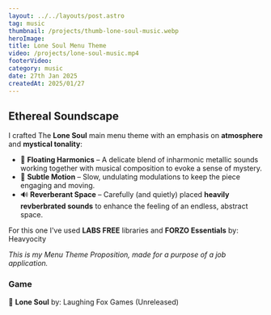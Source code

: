 ```yaml
---
layout: ../../layouts/post.astro
tag: music
thumbnail: /projects/thumb-lone-soul-music.webp
heroImage:
title: Lone Soul Menu Theme
video: /projects/lone-soul-music.mp4
footerVideo: 
category: music
date: 27th Jan 2025
createdAt: 2025/01/27
---
```


<h2>Ethereal Soundscape</h2>
 
<p>I crafted The <b>Lone Soul</b> main menu theme with an emphasis on <b>atmosphere</b> and <b>mystical tonality</b>:</p>
 
<ul> 
<li>🎵 <b>Floating Harmonics</b> – A delicate blend of inharmonic metallic sounds working together with musical composition to evoke a sense of mystery.</li>
<li>💫 <b>Subtle Motion</b> – Slow, undulating modulations to keep the piece engaging and moving.</li>
<li>🔊 <b>Reverberant Space</b> – Carefully (and quietly) placed <b>heavily revberbrated sounds</b> to enhance the feeling of an endless, abstract space.</li>
</ul>

<p>For this one I've used <b>LABS FREE</b> libraries and <b>FORZO Essentials</b> by: Heavyocity</p>
<p>
<i>This is my Menu Theme Proposition, made for a purpose of a job application.</i>
</p>


<h3>Game</h3> <p>🦊 <b>Lone Soul</b> by: Laughing Fox Games (Unreleased)</p> <br> 